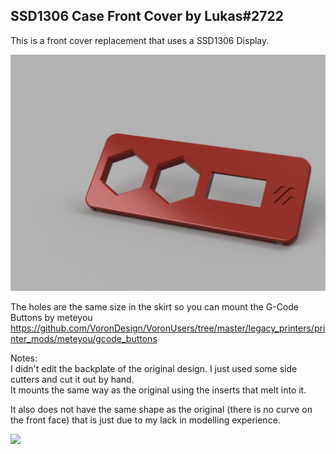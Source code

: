 ## SSD1306 Case Front Cover by Lukas#2722

This is a front cover replacement that uses a SSD1306 Display.

![](./images/render.PNG)

The holes are the same size in the skirt so you can mount the G-Code Buttons by meteyou https://github.com/VoronDesign/VoronUsers/tree/master/legacy_printers/printer_mods/meteyou/gcode_buttons

Notes:  
I didn't edit the backplate of the original design. I just used some side cutters and cut it out by hand.  
It mounts the same way as the original using the inserts that melt into it.  

It also does not have the same shape as the original (there is no curve on the front face) that is just due to my lack in modelling experience.

![](./images/printed.jpg)